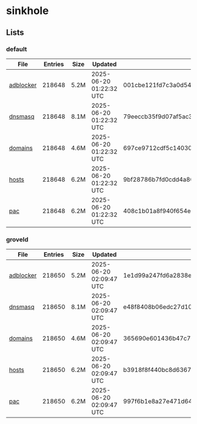 # sinkhole

## Lists

### default

|File|Entries|Size|Updated|Hash|
|-|-|-|-|-|
|[adblocker](https://raw.githubusercontent.com/groveld/sinkhole/lists/default/adblocker.txt)|218648|5.2M|2025-06-20 01:22:32 UTC|001cbe121fd7c3a0d54e77d9101afb56d600bd0f0575586224dba5c0486ece1a|
|[dnsmasq](https://raw.githubusercontent.com/groveld/sinkhole/lists/default/dnsmasq.txt)|218648|8.1M|2025-06-20 01:22:32 UTC|79eeccb35f9d07af5ac36de10baaaff7ef4a23936fa57ece24b96c4ca2bd0244|
|[domains](https://raw.githubusercontent.com/groveld/sinkhole/lists/default/domains.txt)|218648|4.6M|2025-06-20 01:22:32 UTC|697ce9712cdf5c140300d49f810e477cd6cba04c2797efeabb08a349e69dfe60|
|[hosts](https://raw.githubusercontent.com/groveld/sinkhole/lists/default/hosts.txt)|218648|6.2M|2025-06-20 01:22:32 UTC|9bf28786b7fd0cdd4a80a1ff15e2137c05570e6be2c1271769df91af3cc9de4d|
|[pac](https://raw.githubusercontent.com/groveld/sinkhole/lists/default/pac.txt)|218648|6.2M|2025-06-20 01:22:32 UTC|408c1b01a8f940f654e6f8f6b5c1021a7eff144f8364892293204052f9f61494|

### groveld

|File|Entries|Size|Updated|Hash|
|-|-|-|-|-|
|[adblocker](https://raw.githubusercontent.com/groveld/sinkhole/lists/groveld/adblocker.txt)|218650|5.2M|2025-06-20 02:09:47 UTC|1e1d99a247fd6a2838e1ee18bde504e27101ad6779d254f23a53b62dca9ef976|
|[dnsmasq](https://raw.githubusercontent.com/groveld/sinkhole/lists/groveld/dnsmasq.txt)|218650|8.1M|2025-06-20 02:09:47 UTC|e48f8408b06edc27d1079a3198959a5c0273cfa041b267e284831960ee72ea39|
|[domains](https://raw.githubusercontent.com/groveld/sinkhole/lists/groveld/domains.txt)|218650|4.6M|2025-06-20 02:09:47 UTC|365690e601436b47c7c974679dda1943ef7df4d5f72b05836211c8634175a5bf|
|[hosts](https://raw.githubusercontent.com/groveld/sinkhole/lists/groveld/hosts.txt)|218650|6.2M|2025-06-20 02:09:47 UTC|b3918f8f440bc8d6367ec6be50b74cfb81c0136c2ceb39ac820f9a625168d1bc|
|[pac](https://raw.githubusercontent.com/groveld/sinkhole/lists/groveld/pac.txt)|218650|6.2M|2025-06-20 02:09:47 UTC|997f6b1e8a27e471d649c1f88bb2a082567378ad72735c0678684cf9af12509c|
